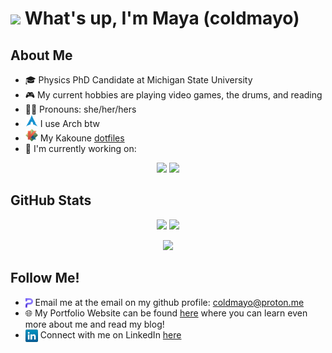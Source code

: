 # <img src = "https://raw.githubusercontent.com/MartinHeinz/MartinHeinz/master/wave.gif" width = 30px> What's up, I'm Maya (coldmayo)

## About Me
- 🎓 Physics PhD Candidate at Michigan State University
- 🎮 My current hobbies are playing video games, the drums, and reading
- 👩🏾 Pronouns: she/her/hers
- <img src="icons/archlinux.png" height="20em"> I use Arch btw
- <img src = "icons/kakoune_logo_full.png" height="20em"> My Kakoune <a href="https://github.com/coldmayo/config">dotfiles</a>
- 🔨 I'm currently working on:<br>

<p align="center">
	<img src="https://github-readme-stats.vercel.app/api/pin/?username=coldmayo&bg_color=151515&title_color=8300ff&text_color=9f9f9f&repo=40kAI">
	<img src="https://github-readme-stats.vercel.app/api/pin/?username=coldmayo&bg_color=151515&title_color=8300ff&text_color=9f9f9f&repo=MMBCReco">
</p>

## GitHub Stats
<p align="center">
<img src="https://github-readme-stats.vercel.app/api/top-langs/?username=coldmayo&show_icons=true&title_color=8300ff&icon_color=8300ff&text_color=9f9f9f&bg_color=151515&count_private=false&layout=donut&hide=jupyter%20notebook">
<img src="https://github-readme-stats.vercel.app/api?username=coldmayo&hide=contribs&show_icons=true&title_color=8300ff&icon_color=8300ff&text_color=9f9f9f&bg_color=151515&show=prs_merged,prs_merged_percentage&count_private=true)">
</p>
<p align="center">
<img src="https://github-readme-streak-stats.herokuapp.com/?user=coldmayo&theme=highcontrast&ring=8300ff&fire=8300ff&currStreakLabel=8300ff&hide_border=true)">
</p>

## Follow Me!
- <img src="icons/proton.png" height="15em" align="center"> Email me at the email on my github profile: <a href="mailto:coldmayo@proton.me">coldmayo@proton.me</a>
- 🌐 My Portfolio Website can be found <a href="https://coldmayo.github.io/">here</a> where you can learn even more about me and read my blog!
- <img src="icons/linkedin.png" height="20em" align="center"> Connect with me on LinkedIn <a href="https://www.linkedin.com/in/maya-wallach/">here</a> 
